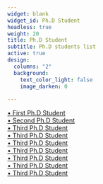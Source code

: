 ```yaml
---
widget: blank
widget_id: Ph.D Student
headless: true
weight: 20
title: Ph.D Student
subtitle: Ph.D students list
active: true
design:
  columns: "2"
  background:
    text_color_light: false
    image_darken: 0
    
---
```

[• First Ph.D Student](/../author/hua-xu/)<br/>
[• Second Ph.D Student](/../author/junhui-deng/)<br/>
[• Third Ph.D Student](/../author/xiaomin-sun/)<br/>
[• Third Ph.D Student](/../author/xiaomin-sun/)<br/>
[• Third Ph.D Student](/../author/xiaomin-sun/)<br/>
[• Third Ph.D Student](/../author/xiaomin-sun/)<br/>
[• Third Ph.D Student](/../author/xiaomin-sun/)<br/>
[• Third Ph.D Student](/../author/xiaomin-sun/)<br/>
[• Third Ph.D Student](/../author/xiaomin-sun/)<br/>
